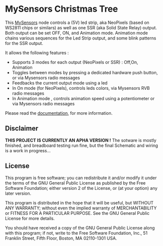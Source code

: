 # MySensors Christmas Tree

This [MySensors](https://www.mysensors.org/)  node controls a (5V) led strip, aka NeoPixels (based on WS2811 chips or similars) as well as one SSR (aka Solid State Relay) output. Both output can be set OFF, ON, and  Animation mode.
Animation mode chains various sequences for the Led Strip output, and some blink patterns for the SSR output.

It allows the following features :

- Supports 3 modes for each output (NeoPixels or SSR) : Off,On, Animation
- Toggles between modes by pressing a dedicated hardware push button, or via Mysensors radio messages
- Feedbacks the current output mode using a led
- In On mode (for NeoPixels), controls leds colors, via Mysensors RVB radio messages
- In Animation mode , controls animation speed using a potentiometer or via Mysensors radio messages

Please read the [documentation](description.md), for more information.


## Disclaimer

**THIS PROJECT IS CURRENTLY AN APHA VERSION !** The sotware is mostly finished, and breadboard testing run fine, but the final Schematic and wiring is a work in progress...


## License

This program is free software; you can redistribute it and/or modify it under the terms of the GNU General Public License as published by the Free Software Foundation; either version 2 of the License, or (at your option) any later version.

This program is distributed in the hope that it will be useful, but WITHOUT ANY WARRANTY; without even the implied warranty of MERCHANTABILITY or FITNESS FOR A PARTICULAR PURPOSE.  See the GNU General Public License for more details.

You should have received a copy of the GNU General Public License along with this program; if not, write to the Free Software Foundation, Inc., 51 Franklin Street, Fifth Floor, Boston, MA 02110-1301 USA.
